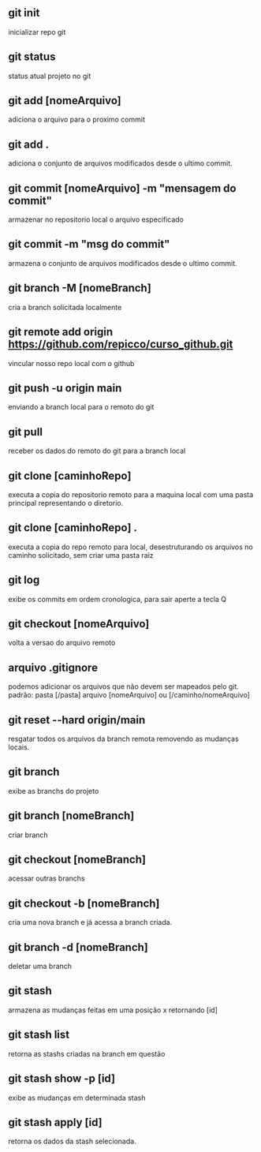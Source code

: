 ## git init
inicializar repo git

## git status
status atual projeto no git

## git add [nomeArquivo]
adiciona o arquivo para o proximo commit

## git add .
adiciona o conjunto de arquivos modificados desde o ultimo commit.

## git commit [nomeArquivo] -m "mensagem do commit"
armazenar no repositorio local o arquivo especificado

## git commit -m "msg do commit"
armazena o conjunto de arquivos modificados desde o ultimo commit.

## git branch -M [nomeBranch]
cria a branch solicitada localmente

## git remote add origin https://github.com/repicco/curso_github.git
vincular nosso repo local com o github

## git push -u origin main
enviando a branch local para o remoto do git

## git pull
receber os dados do remoto do git para a branch local

## git clone [caminhoRepo]
executa a copia do repositorio remoto para a maquina local com uma pasta principal representando o diretorio.

## git clone [caminhoRepo] .
executa a copia do repo remoto para local, desestruturando os arquivos no caminho solicitado, sem criar uma pasta raiz

## git log
exibe os commits em ordem cronologica, para sair aperte a tecla Q

## git checkout [nomeArquivo]
volta a versao do arquivo remoto

## arquivo .gitignore
podemos adicionar os arquivos que não devem ser mapeados pelo git.
padrão: pasta [/pasta] arquivo [nomeArquivo] ou [/caminho/nomeArquivo]

## git reset --hard origin/main
resgatar todos os arquivos da branch remota removendo as mudanças locais.

## git branch
exibe as branchs do projeto

## git branch [nomeBranch]
criar branch

## git checkout [nomeBranch]
acessar outras branchs

## git checkout -b [nomeBranch]
cria uma nova branch e já acessa a branch criada.

## git branch -d [nomeBranch]
deletar uma branch

## git stash
armazena as mudanças feitas em uma posição x retornando [id]

## git stash list
retorna as stashs criadas na branch em questão

## git stash show -p [id]
exibe as mudanças em determinada stash

## git stash apply [id]
retorna os dados da stash selecionada.
